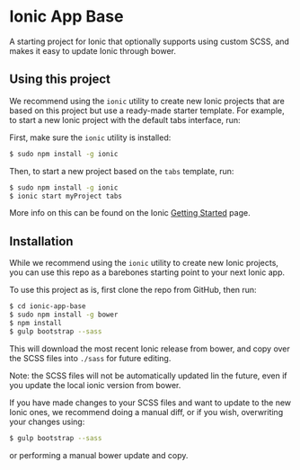 Ionic App Base
=====================

A starting project for Ionic that optionally supports
using custom SCSS, and makes it easy to update Ionic through
bower.

## Using this project

We recommend using the `ionic` utility to create new Ionic projects that are based on this project but use a ready-made starter template. For example, to start a new Ionic project with the default tabs interface, run:

First, make sure the `ionic` utility is installed:

```bash
$ sudo npm install -g ionic
```

Then, to start a new project based on the `tabs` template, run:

```bash
$ sudo npm install -g ionic
$ ionic start myProject tabs
```

More info on this can be found on the Ionic [Getting Started](ionicframework.com/getting-started) page.

## Installation

While we recommend using the `ionic` utility to create new Ionic projects, you can use this repo as a barebones starting point to your next Ionic app.

To use this project as is, first clone the repo from GitHub, then run:

```bash
$ cd ionic-app-base
$ sudo npm install -g bower
$ npm install
$ gulp bootstrap --sass
```

This will download the most recent Ionic release from bower, and copy over the SCSS files into `./sass` for future editing.

Note: the SCSS files will not be automatically updated lin the future, even if you update the local ionic version from bower.

If you have made changes to your SCSS files and want to update to the new Ionic ones, we recommend doing a manual diff, or if you wish, overwriting your changes using:

```bash
$ gulp bootstrap --sass
```

or performing a manual bower update and copy.
